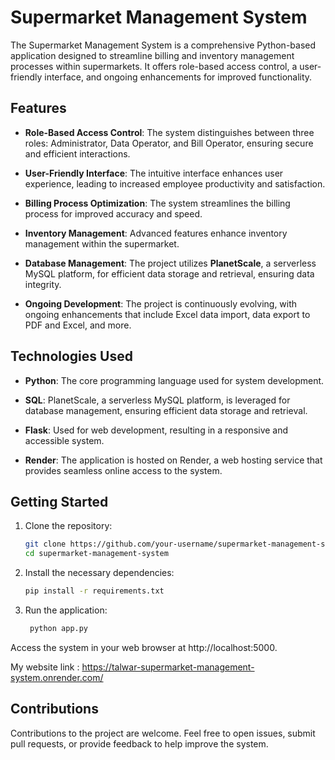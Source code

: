 # Supermarket Management System

The Supermarket Management System is a comprehensive Python-based application designed to streamline billing and inventory management processes within supermarkets. It offers role-based access control, a user-friendly interface, and ongoing enhancements for improved functionality.

## Features

- **Role-Based Access Control**: The system distinguishes between three roles: Administrator, Data Operator, and Bill Operator, ensuring secure and efficient interactions.

- **User-Friendly Interface**: The intuitive interface enhances user experience, leading to increased employee productivity and satisfaction.

- **Billing Process Optimization**: The system streamlines the billing process for improved accuracy and speed.

- **Inventory Management**: Advanced features enhance inventory management within the supermarket.

- **Database Management**: The project utilizes **PlanetScale**, a serverless MySQL platform, for efficient data storage and retrieval, ensuring data integrity.

- **Ongoing Development**: The project is continuously evolving, with ongoing enhancements that include Excel data import, data export to PDF and Excel, and more.

## Technologies Used

- **Python**: The core programming language used for system development.

- **SQL**: PlanetScale, a serverless MySQL platform, is leveraged for database management, ensuring efficient data storage and retrieval.

- **Flask**: Used for web development, resulting in a responsive and accessible system.

- **Render**: The application is hosted on Render, a web hosting service that provides seamless online access to the system.

## Getting Started

1. Clone the repository:

   ```bash
   git clone https://github.com/your-username/supermarket-management-system.git
   cd supermarket-management-system
2. Install the necessary dependencies:
   ```bash
   pip install -r requirements.txt

3. Run the application:
   ```bash
    python app.py

Access the system in your web browser at http://localhost:5000.

My website link : https://talwar-supermarket-management-system.onrender.com/

## Contributions
Contributions to the project are welcome. Feel free to open issues, submit pull requests, or provide feedback to help improve the system.
